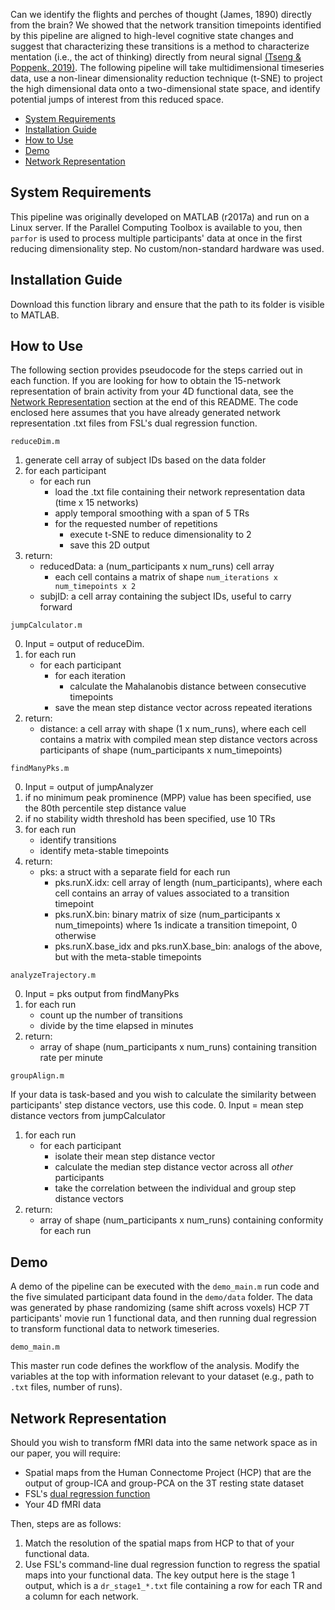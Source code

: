 Can we identify the flights and perches of thought (James, 1890) directly from the brain? We showed that the network transition timepoints identified by this pipeline are aligned to high-level cognitive state changes and suggest that characterizing these transitions is a method to characterize mentation (i.e., the act of thinking) directly from neural signal [(Tseng & Poppenk, 2019)](https://www.biorxiv.org/content/10.1101/576298v4). The following pipeline will take multidimensional timeseries data, use a non-linear dimensionality reduction technique (t-SNE) to project the high dimensional data onto a two-dimensional state space, and identify potential jumps of interest from this reduced space. 

- [System Requirements](#system-requirements)
- [Installation Guide](#installation-guide)
- [How to Use](#how-to-use)
- [Demo](#demo)
- [Network Representation](#network-representation)

## System Requirements

This pipeline was originally developed on MATLAB (r2017a) and run on a Linux server. If the Parallel Computing Toolbox is available to you, then `parfor` is used to process multiple participants' data at once in the first reducing dimensionality step. No custom/non-standard hardware was used.

## Installation Guide

Download this function library and ensure that the path to its folder is visible to MATLAB. 

## How to Use

The following section provides pseudocode for the steps carried out in each function. If you are looking for how to obtain the 15-network representation of brain activity from your 4D functional data, see the [Network Representation](#network-representation) section at the end of this README. The code enclosed here assumes that you have already generated network representation .txt files from FSL's dual regression function.

`reduceDim.m`

1. generate cell array of subject IDs based on the data folder
2. for each participant
   + for each run
     + load the .txt file containing their network representation data (time x 15 networks)
     + apply temporal smoothing with a span of 5 TRs
     + for the requested number of repetitions
       + execute t-SNE to reduce dimensionality to 2
       + save this 2D output
3. return: 
   + reducedData: a (num_participants x num_runs) cell array
     + each cell contains a matrix of shape `num_iterations x num_timepoints x 2`
   + subjID: a cell array containing the subject IDs, useful to carry forward
   
`jumpCalculator.m`

0. Input = output of reduceDim. 
1. for each run
   + for each participant
      + for each iteration
         + calculate the Mahalanobis distance between consecutive timepoints
      + save the mean step distance vector across repeated iterations
2. return:
   + distance: a cell array with shape (1 x num_runs), where each cell contains a matrix with compiled mean step distance vectors across participants of shape (num_participants x num_timepoints)
   
`findManyPks.m`

0. Input = output of jumpAnalyzer
1. if no minimum peak prominence (MPP) value has been specified, use the 80th percentile step distance value
2. if no stability width threshold has been specified, use 10 TRs
3. for each run
   + identify transitions 
   + identify meta-stable timepoints
4. return:
   + pks: a struct with a separate field for each run
      + pks.runX.idx: cell array of length (num_participants), where each cell contains an array of values associated to a transition timepoint
      + pks.runX.bin: binary matrix of size (num_participants x num_timepoints) where 1s indicate a transition timepoint, 0 otherwise
      + pks.runX.base_idx and pks.runX.base_bin: analogs of the above, but with the meta-stable timepoints
   
`analyzeTrajectory.m`

0. Input = pks output from findManyPks
1. for each run
   + count up the number of transitions
   + divide by the time elapsed in minutes
2. return:
   + array of shape (num_participants x num_runs) containing transition rate per minute

`groupAlign.m`

If your data is task-based and you wish to calculate the similarity between participants' step distance vectors, use this code. 
0. Input = mean step distance vectors from jumpCalculator
1. for each run
   + for each participant
     + isolate their mean step distance vector
     + calculate the median step distance vector across all _other_ participants
     + take the correlation between the individual and group step distance vectors
2. return:
   + array of shape (num_participants x num_runs) containing conformity for each run

## Demo

A demo of the pipeline can be executed with the `demo_main.m` run code and the five simulated participant data found in the `demo/data` folder. The data was generated by phase randomizing (same shift across voxels) HCP 7T participants' movie run 1 functional data, and then running dual regression to transform functional data to network timeseries.

`demo_main.m`

This master run code defines the workflow of the analysis. Modify the variables at the top with information relevant to your dataset (e.g., path to `.txt` files, number of runs). 

## Network Representation

Should you wish to transform fMRI data into the same network space as in our paper, you will require:
+ Spatial maps from the Human Connectome Project (HCP) that are the output of group-ICA and group-PCA on the 3T resting state dataset
+ FSL's [dual regression function](https://fsl.fmrib.ox.ac.uk/fsl/fslwiki/DualRegression)
+ Your 4D fMRI data

Then, steps are as follows:
1. Match the resolution of the spatial maps from HCP to that of your functional data. 
2. Use FSL's command-line dual regression function to regress the spatial maps into your functional data. The key output here is the stage 1 output, which is a `dr_stage1_*.txt` file containing a row for each TR and a column for each network. 
